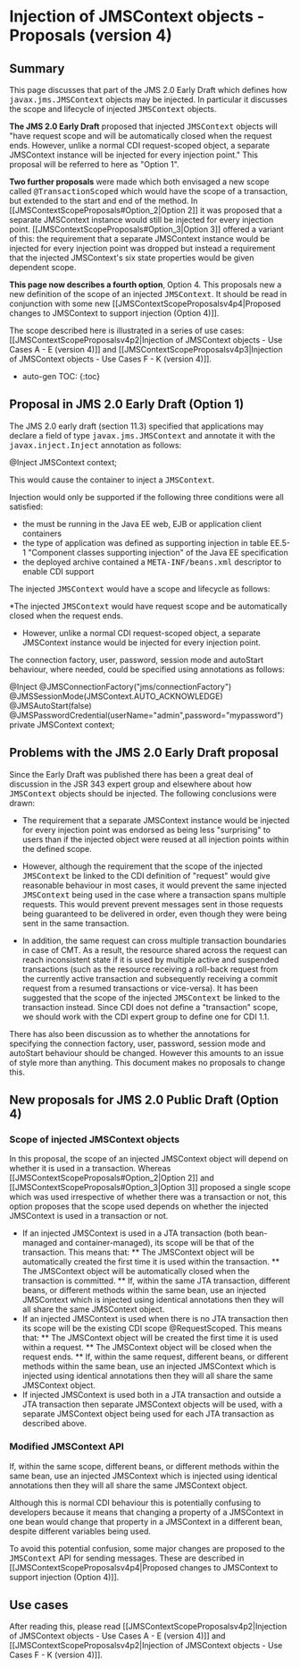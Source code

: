 # Injection of JMSContext objects - Proposals (version 4)

## Summary 

This page discusses that part of the JMS 2.0 Early Draft which defines how <tt>javax.jms.JMSContext</tt> objects may be injected.   In particular it discusses the scope and lifecycle of injected <tt>JMSContext</tt> objects. 

**The JMS 2.0 Early Draft** proposed that injected <tt>JMSContext</tt> objects will "have request scope and will be automatically closed when the request ends. However, unlike a normal CDI request-scoped object, a separate JMSContext instance will be injected for every injection point." This proposal will be referred to here as "Option 1".

**Two further proposals** were made which both envisaged a new scope called <tt>@TransactionScoped</tt> which would have the scope of a transaction, but extended to the start and end of the method. In [[JMSContextScopeProposals#Option_2|Option 2]] it was proposed that a separate JMSContext instance would still be injected for every injection point.    [[JMSContextScopeProposals#Option_3|Option 3]] offered a variant of this: the requirement that a separate JMSContext instance would be injected for every injection point was dropped but instead a requirement that the injected JMSContext's six state properties would be given dependent scope.

**This page now describes a fourth option**, Option 4. This proposals new a new definition of the scope of an injected <tt>JMSContext</tt>.  It should be read in conjunction with some new  [[JMSContextScopeProposalsv4p4|Proposed changes to JMSContext to support injection (Option 4)]].

The scope described here is illustrated in a series of use cases:  [[JMSContextScopeProposalsv4p2|Injection of JMSContext objects - Use Cases A - E (version 4)]] and [[JMSContextScopeProposalsv4p3|Injection of JMSContext objects - Use Cases F - K (version 4)]].

* auto-gen TOC:
{:toc}

## Proposal in JMS 2.0 Early Draft (Option 1) 

The JMS 2.0 early draft (section 11.3) specified that applications may declare a field of type <tt>javax.jms.JMSContext</tt> and annotate it with the <tt>javax.inject.Inject</tt> annotation as follows:

 @Inject JMSContext context;

This would cause the container to inject a <tt>JMSContext</tt>. 

Injection would only be supported if the following three conditions were all satisfied:
* the must be running in the Java EE web, EJB or application client containers  
* the type of application was defined as supporting injection in table EE.5-1 "Component classes supporting injection" of the Java EE specification  
* the deployed archive contained a <tt>META-INF/beans.xml</tt> descriptor to enable CDI support

The injected <tt>JMSContext</tt> would have a scope and lifecycle as follows:

*The injected <tt>JMSContext</tt> would have request scope and be automatically closed when the request ends. 
* However, unlike a normal CDI request-scoped object, a separate JMSContext instance would be injected for every injection point.

The connection factory, user, password, session mode and autoStart behaviour, where needed, could  be specified using annotations as follows:

 @Inject
 @JMSConnectionFactory("jms/connectionFactory") 
 @JMSSessionMode(JMSContext.AUTO_ACKNOWLEDGE)
 @JMSAutoStart(false)
 @JMSPasswordCredential(userName="admin",password="mypassword")
 private JMSContext context;

## Problems with the JMS 2.0 Early Draft proposal 

Since the Early Draft was published there has been a great deal of discussion in the JSR 343 expert group and elsewhere about how <tt>JMSContext</tt> objects should be injected. The following conclusions were drawn:

* The requirement that a separate JMSContext instance would be injected for every injection point was endorsed as being less "surprising"  to users than if the injected object were reused at all injection points within the defined scope. 

* However, although the requirement that the scope of the injected <tt>JMSContext</tt> be linked to the CDI definition of "request" would give reasonable behaviour in most cases, it would prevent the same injected <tt>JMSContext</tt> being used in the case where a transaction spans multiple requests. This would prevent prevent messages sent in those requests being guaranteed to be delivered in order, even though they were being sent in the same transaction.

* In addition, the same request can cross multiple transaction boundaries in case of CMT. As a result, the resource shared across the request can reach inconsistent state if it is used by multiple active and suspended transactions (such as the resource receiving a roll-back request from the currently active transaction and subsequently receiving a commit request from a resumed transactions or vice-versa). It has been suggested that the scope of the injected  <tt>JMSContext</tt> be linked to the transaction instead. Since CDI does not define a "transaction" scope, we should work with the CDI expert group to define one for CDI 1.1. 

There has also been discussion as to whether the annotations for specifying the connection factory, user, password, session mode and autoStart behaviour should be changed. However this amounts to an issue of style more than anything. This document makes no proposals to change this.

## New proposals for JMS 2.0 Public Draft (Option 4) 

### Scope of injected JMSContext objects
In this proposal, the scope of an injected JMSContext object will depend on whether it is used in a transaction. Whereas  [[JMSContextScopeProposals#Option_2|Option 2]] and  [[JMSContextScopeProposals#Option_3|Option 3]] proposed a single scope which was used irrespective of whether there was a transaction or not, this option proposes that the scope used depends on whether the injected JMSContext is used in a transaction or not.

* If an injected JMSContext is used in a JTA transaction (both bean-managed and container-managed), its scope will be that of the transaction. This means that:
** The JMSContext object will be automatically created the first time it is used within the transaction.
** The JMSContext object will be automatically closed when the transaction is committed.
** If, within the same JTA transaction, different beans, or different methods within the same bean, use an injected JMSContext which is injected using identical annotations then they will all share the same JMSContext object.
* If an injected JMSContext is used when there is no JTA transaction then its scope will be the existing CDI scope @RequestScoped. This means that:
** The JMSContext object will be created the first time it is used within a request.
** The JMSContext object will be closed when the request ends.
** If, within the same request, different beans, or different methods within the same bean, use an injected JMSContext which is injected using identical annotations then they will all share the same JMSContext object.
* If injected JMSContext is used both in a JTA transaction and outside a JTA transaction then separate JMSContext objects will be used, with a separate JMSContext object being used for each JTA transaction as described above.

### Modified JMSContext API

If, within the same scope, different beans, or different methods within the same bean, use an injected JMSContext which is injected using identical annotations then they will all share the same JMSContext object.

Although this is normal CDI behaviour this is potentially confusing to developers because it means that changing a property of a JMSContext in one bean would change that property in a JMSContext in a different bean, despite different variables being used.  

To avoid this potential confusion,  some major changes are proposed to the <tt>JMSContext</tt> API for sending messages. These are described in  [[JMSContextScopeProposalsv4p4|Proposed changes to JMSContext to support injection (Option 4)]].

## Use cases 

After reading this, please read  [[JMSContextScopeProposalsv4p2|Injection of JMSContext objects - Use Cases A - E (version 4)]] and [[JMSContextScopeProposalsv4p2|Injection of JMSContext objects - Use Cases F - K (version 4)]].

